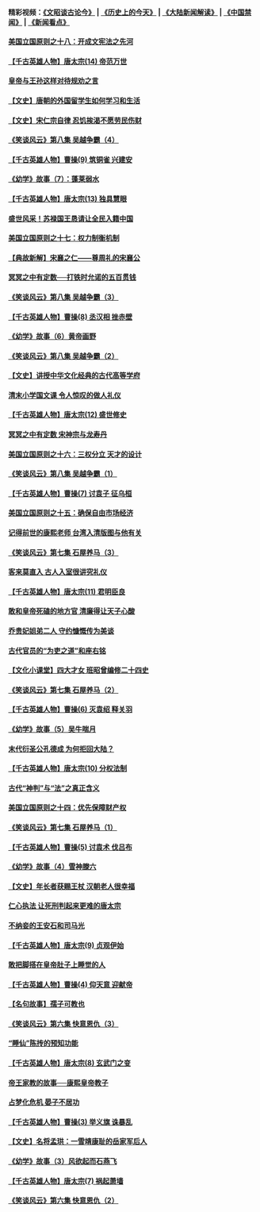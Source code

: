 #### 精彩视频：[《文昭谈古论今》](http://45.32.25.56/wenzhao) | [《历史上的今天》](http://45.32.25.56/today-in-history) | [《大陆新闻解读》](http://45.32.25.56/ntdtv-comedy) | [《中国禁闻》](http://45.32.25.56/ntdtv-news) | [《新闻看点》](http://45.32.25.56/news-insight) 

 #### [美国立国原则之十八：开成文宪法之先河](../pages/nsc975/n11008526.md?t=02091831) 

#### [【千古英雄人物】唐太宗(14) 帝范万世](../pages/nsc975/n8034234.md?t=02091831) 

#### [皇帝与王孙这样对待规劝之言](../pages/nsc975/n10994666.md?t=02091831) 

#### [【文史】唐朝的外国留学生如何学习和生活](../pages/nsc975/n11010825.md?t=02091831) 

#### [【文史】宋仁宗自律 忍饥挨渴不愿劳民伤财](../pages/nsc975/n10997349.md?t=02091831) 

#### [《笑谈风云》第八集 吴越争霸（4）](../pages/nsc975/n11010924.md?t=02091831) 

#### [【千古英雄人物】曹操(9) 筑铜雀 兴建安](../pages/nsc975/n7662497.md?t=02091831) 

#### [《幼学》故事（7）：蓬莱弱水](../pages/nsc975/n10990547.md?t=02091831) 

#### [【千古英雄人物】唐太宗(13) 独具慧眼](../pages/nsc975/n8034179.md?t=02091831) 

#### [盛世风采！苏禄国王恳请让全民入籍中国](../pages/nsc975/n10992284.md?t=02091831) 

#### [美国立国原则之十七：权力制衡机制](../pages/nsc975/n11002624.md?t=02091831) 

#### [【典故新解】宋襄之仁——尊周礼的宋襄公](../pages/nsc975/n11018653.md?t=02091831) 

#### [冥冥之中有定数──打铁时允诺的五百贯钱](../pages/nsc975/n334213.md?t=02091831) 

#### [《笑谈风云》第八集 吴越争霸（3）](../pages/nsc975/n11010889.md?t=02091831) 

#### [【千古英雄人物】曹操(8) 丞汉相 挫赤壁](../pages/nsc975/n7662490.md?t=02091831) 

#### [《幼学》故事（6）黄帝画野](../pages/nsc975/n10990546.md?t=02091831) 

#### [《笑谈风云》第八集 吴越争霸（2）](../pages/nsc975/n10996834.md?t=02091831) 

#### [【文史】讲授中华文化经典的古代高等学府](../pages/nsc975/n11003895.md?t=02091831) 

#### [清末小学国文课 令人惊叹的做人礼仪](../pages/nsc975/n10980226.md?t=02091831) 

#### [【千古英雄人物】唐太宗(12) 盛世修史](../pages/nsc975/n8034115.md?t=02091831) 

#### [冥冥之中有定数 宋神宗与龙寿丹](../pages/nsc975/n11008770.md?t=02091831) 

#### [美国立国原则之十六：三权分立 天才的设计](../pages/nsc975/n10991293.md?t=02091831) 

#### [《笑谈风云》第八集 吴越争霸（1）](../pages/nsc975/n10987751.md?t=02091831) 

#### [【千古英雄人物】曹操(7) 讨袁子 征乌桓](../pages/nsc975/n7662459.md?t=02091831) 

#### [美国立国原则之十五：确保自由市场经济](../pages/nsc975/n10957715.md?t=02091831) 

#### [记得前世的康熙老师 台湾入清版图与他有关](../pages/nsc975/n11004761.md?t=02091831) 

#### [《笑谈风云》第七集 石屋养马（3）](../pages/nsc975/n10964155.md?t=02091831) 

#### [客来莫直入 古人入室很讲究礼仪](../pages/nsc975/n11002636.md?t=02091831) 

#### [【千古英雄人物】唐太宗(11) 君明臣良](../pages/nsc975/n8030388.md?t=02091831) 

#### [敢和皇帝死磕的地方官 清廉得让天子心酸](../pages/nsc975/n10999336.md?t=02091831) 

#### [乔贵妃姐弟二人 守约慷慨传为美谈](../pages/nsc975/n10842491.md?t=02091831) 

#### [古代官员的“为吏之道”和座右铭](../pages/nsc975/n10989890.md?t=02091831) 

#### [【文化小课堂】四大才女 班昭曾编修二十四史](../pages/nsc975/n10996143.md?t=02091831) 

#### [《笑谈风云》第七集 石屋养马（2）](../pages/nsc975/n10964109.md?t=02091831) 

#### [【千古英雄人物】曹操(6) 灭袁绍 释关羽](../pages/nsc975/n7662436.md?t=02091831) 

#### [《幼学》故事（5）吴牛喘月](../pages/nsc975/n10806013.md?t=02091831) 

#### [末代衍圣公孔德成 为何拒回大陆？](../pages/nsc975/n10992548.md?t=02091831) 

#### [【千古英雄人物】唐太宗(10) 分权法制](../pages/nsc975/n8025970.md?t=02091831) 

#### [古代“神判”与“法”之真正含义](../pages/nsc975/n10982291.md?t=02091831) 

#### [美国立国原则之十四：优先保障财产权](../pages/nsc975/n10954086.md?t=02091831) 

#### [《笑谈风云》第七集 石屋养马（1）](../pages/nsc975/n10964072.md?t=02091831) 

#### [【千古英雄人物】曹操(5) 讨袁术 伐吕布](../pages/nsc975/n7637126.md?t=02091831) 

#### [《幼学》故事（4）雪神滕六](../pages/nsc975/n10806012.md?t=02091831) 

#### [【文史】年长者获赐王杖 汉朝老人很幸福](../pages/nsc975/n10980263.md?t=02091831) 

#### [仁心执法 让死刑判起来更难的唐太宗](../pages/nsc975/n10979954.md?t=02091831) 

#### [不纳妾的王安石和司马光](../pages/nsc975/n2647438.md?t=02091831) 

#### [【千古英雄人物】唐太宗(9) 贞观伊始](../pages/nsc975/n8022938.md?t=02091831) 

#### [敢把脚搭在皇帝肚子上睡觉的人](../pages/nsc975/n10975530.md?t=02091831) 

#### [【千古英雄人物】曹操(4) 仰天意 迎献帝](../pages/nsc975/n7637003.md?t=02091831) 

#### [【名句故事】孺子可教也](../pages/nsc975/n10371944.md?t=02091831) 

#### [《笑谈风云》第六集 快意恩仇（3）](../pages/nsc975/n10953824.md?t=02091831) 

#### [“睡仙”陈抟的预知功能](../pages/nsc975/n10955272.md?t=02091831) 

#### [【千古英雄人物】唐太宗(8) 玄武门之变](../pages/nsc975/n7979461.md?t=02091831) 

#### [帝王家教的故事──康熙皇帝教子](../pages/nsc975/n10764254.md?t=02091831) 

#### [占梦化危机 晏子不居功](../pages/nsc975/n232663.md?t=02091831) 

#### [【千古英雄人物】曹操(3) 举义旗 诛暴乱](../pages/nsc975/n7576061.md?t=02091831) 

#### [【文史】名将孟珙：一雪靖康耻的岳家军后人](../pages/nsc975/n10949269.md?t=02091831) 

#### [《幼学》故事（3）风欲起而石燕飞](../pages/nsc975/n10806010.md?t=02091831) 

#### [【千古英雄人物】唐太宗(7) 祸起萧墙](../pages/nsc975/n7979459.md?t=02091831) 

#### [《笑谈风云》第六集 快意恩仇（2）](../pages/nsc975/n10950714.md?t=02091831) 

